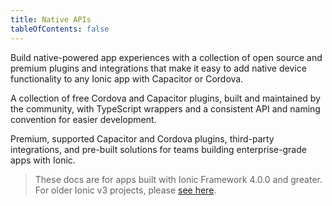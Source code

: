 ```yaml
---
title: Native APIs
tableOfContents: false
---
```


<p class='intro'>Build native-powered app experiences with a collection of open source and premium plugins and integrations that make it easy to add native device functionality to any Ionic app with Capacitor or Cordova.</p>

<docs-cards class="static-width">
  <docs-card header="Ionic Native Community Plugins" href="/docs/native/community" img="/docs/assets/img/native/community-edition.png">
    <p>A collection of free Cordova and Capacitor plugins, built and maintained by the community, with TypeScript wrappers and a consistent API and naming convention for easier development.</p>
  </docs-card>

  <docs-card header="Ionic Native Enterprise Edition" href="https://ionic.io/docs" img="/docs/assets/img/native/enterprise-edition.png">
    <p>Premium, supported Capacitor and Cordova plugins, third-party integrations, and pre-built solutions for teams building enterprise-grade apps with Ionic.</p>
  </docs-card>
</docs-cards>

> These docs are for apps built with Ionic Framework 4.0.0 and greater. For older Ionic v3 projects, please [see here](/docs/v3/native).
